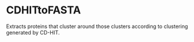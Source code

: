 # CDHITtoFASTA
Extracts proteins that cluster around those clusters according to clustering generated by CD-HIT.
